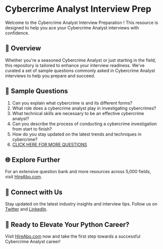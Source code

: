 # Cybercrime Analyst Interview Prep

Welcome to the Cybercrime Analyst Interview Preparation ! This resource is designed to help you ace your Cybercrime Analyst interviews with confidence.

## 🚀 Overview

Whether you're a seasoned Cybercrime Analyst or just starting in the field, this repository is tailored to enhance your interview readiness. We've curated a set of sample questions commonly asked in Cybercrime Analyst interviews to help you prepare and succeed.

## 📝 Sample Questions

1. Can you explain what cybercrime is and its different forms?
2. What role does a cybercrime analyst play in investigating cybercrimes?
3. What technical skills are necessary to be an effective cybercrime analyst?
4. Can you describe the process of conducting a cybercrime investigation from start to finish?
5. How do you stay updated on the latest trends and techniques in cybercrime?
6. [CLICK HERE FOR MORE QUESTIONS](https://hireabo.com/job/9_1_27/Cybercrime%20Analyst)

## 🌐 Explore Further

For an extensive question bank and more resources across 5,000 fields, visit [HireAbo.com](https://www.hireabo.com).

## 📱 Connect with Us

Stay updated on the latest industry insights and interview tips. Follow us on [Twitter](https://twitter.com/hireabo) and [LinkedIn](https://www.linkedin.com/in/hire-abo-3609972a8/).

## 🚀 Ready to Elevate Your Python Career?

Visit [HireAbo.com](https://www.hireabo.com) now and take the first step towards a successful Cybercrime Analyst career!